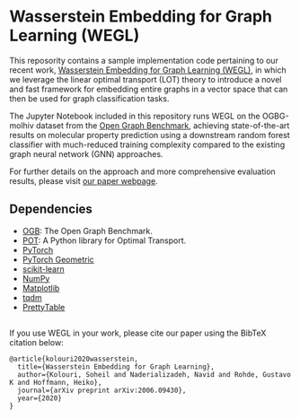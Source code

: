 # Wasserstein Embedding for Graph Learning (WEGL)

This reposority contains a sample implementation code pertaining to our recent work, [Wasserstein Embedding for Graph Learning (WEGL)](https://arxiv.org/abs/2006.09430), in which we leverage the linear optimal transport (LOT) theory to introduce a novel and fast framework for embedding entire graphs in a vector space that can then be used for graph classification tasks.

The Jupyter Notebook included in this repository runs WEGL on the OGBG-molhiv dataset from the [Open Graph Benchmark](https://ogb.stanford.edu/), achieving state-of-the-art results on molecular property prediction using a downstream random forest classifier with much-reduced training complexity compared to the existing graph neural network (GNN) approaches.

For further details on the approach and more comprehensive evaluation results, please visit [our paper webpage](https://skolouri.github.io/wegl/).

## Dependencies

* [OGB](https://ogb.stanford.edu/): The Open Graph Benchmark.
* [POT](https://pythonot.github.io/): A Python library for Optimal Transport.
* [PyTorch](https://pytorch.org/)
* [PyTorch Geometric](https://pytorch-geometric.readthedocs.io/en/latest/)
* [scikit-learn](https://scikit-learn.org/stable/)
* [NumPy](https://numpy.org/)
* [Matplotlib](https://matplotlib.org/)
* [tqdm](https://tqdm.github.io/)
* [PrettyTable](https://pypi.org/project/PrettyTable/)


##

If you use WEGL in your work, please cite our paper using the BibTeX citation below:

```
@article{kolouri2020wasserstein,
  title={Wasserstein Embedding for Graph Learning},
  author={Kolouri, Soheil and Naderializadeh, Navid and Rohde, Gustavo K and Hoffmann, Heiko},
  journal={arXiv preprint arXiv:2006.09430},
  year={2020}
}
```
